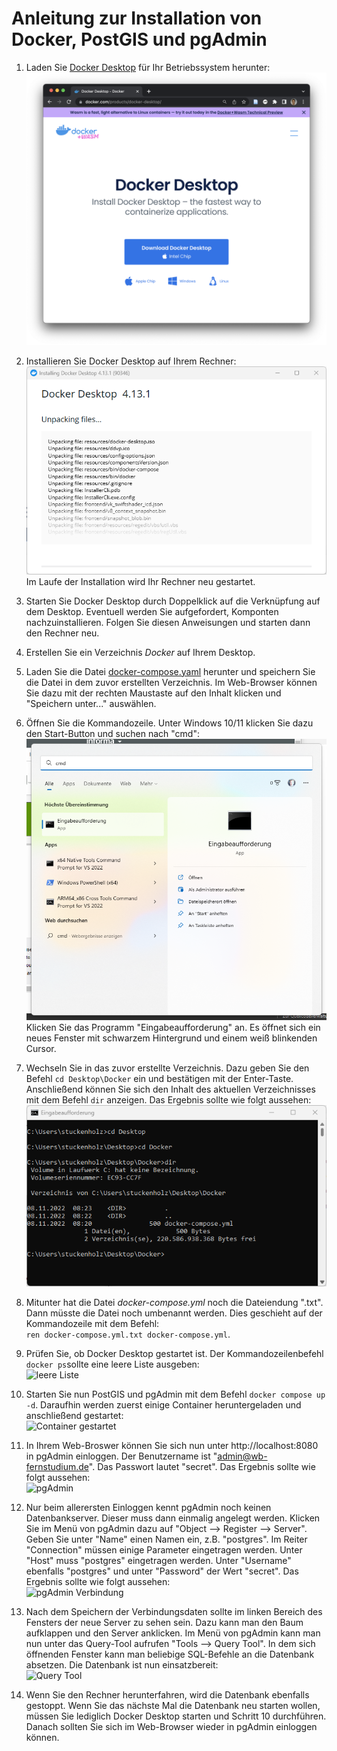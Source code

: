 # Anleitung zur Installation von Docker, PostGIS und pgAdmin

1. Laden Sie [Docker Desktop](https://www.docker.com/products/docker-desktop/) für Ihr Betriebssystem herunter: <br> ![Docker Desktop](./1-docker-desktop.png) 

2. Installieren Sie Docker Desktop auf Ihrem Rechner: <br> ![Docker Desktop installieren](./4-docker-desktop-install.png) 
<br> Im Laufe der Installation wird Ihr Rechner neu gestartet. 

3. Starten Sie Docker Desktop durch Doppelklick auf die Verknüpfung auf dem Desktop. Eventuell werden Sie aufgefordert, Komponten nachzuinstallieren. Folgen Sie diesen Anweisungen und starten dann den Rechner neu.

4. Erstellen Sie ein Verzeichnis *Docker* auf Ihrem Desktop.

5. Laden Sie die Datei [docker-compose.yaml](https://raw.githubusercontent.com/LosWochos76/wbh_addons/main/IuK/DockerInstallation/docker-compose.yml) herunter und speichern Sie die Datei in dem zuvor erstellten Verzeichnis. Im Web-Browser können Sie dazu mit der rechten Maustaste auf den Inhalt klicken und "Speichern unter..." auswählen.

6. Öffnen Sie die Kommandozeile. Unter Windows 10/11 klicken Sie dazu den Start-Button und suchen nach "cmd": <br> ![cmd](./3-cmd.png) <br> Klicken Sie das  Programm "Eingabeaufforderung" an. Es öffnet sich ein neues Fenster mit schwarzem Hintergrund und einem weiß blinkenden Cursor. 

7. Wechseln Sie in das zuvor erstellte Verzeichnis. Dazu geben Sie den Befehl ```cd Desktop\Docker``` ein und bestätigen mit der Enter-Taste. Anschließend können Sie sich den Inhalt des aktuellen Verzeichnisses mit dem Befehl ```dir``` anzeigen. Das Ergebnis sollte wie folgt aussehen: <br> ![Eingabeaufforderung](./2-eingabeaufforderung.png) 

8. Mitunter hat die Datei *docker-compose.yml* noch die Dateiendung ".txt". Dann müsste die Datei noch umbenannt werden. Dies geschieht auf der Kommandozeile mit dem Befehl:<br>
```ren docker-compose.yml.txt docker-compose.yml```.

9. Prüfen Sie, ob Docker Desktop gestartet ist. Der Kommandozeilenbefehl ```docker ps```sollte eine leere Liste ausgeben: <br> ![leere Liste](./5-docker-ps.png)

10. Starten Sie nun PostGIS und pgAdmin mit dem Befehl ```docker compose up -d```. Daraufhin werden zuerst einige Container heruntergeladen und anschließend gestartet: <br> ![Container gestartet](./6-container-gestartet.png)

11. In Ihrem Web-Broswer können Sie sich nun unter http://localhost:8080 in pgAdmin einloggen. Der Benutzername ist "admin@wb-fernstudium.de". Das Passwort lautet "secret". Das Ergebnis sollte wie folgt aussehen: <br> ![pgAdmin](./7-pgadmin.png)

12. Nur beim allerersten Einloggen kennt pgAdmin noch keinen Datenbankserver. Dieser muss dann einmalig angelegt werden. Klicken Sie im Menü von pgAdmin dazu auf "Object --> Register --> Server". Geben Sie unter "Name" einen Namen ein, z.B. "postgres". Im Reiter "Connection" müssen einige Parameter eingetragen werden. Unter "Host" muss "postgres" eingetragen werden. Unter "Username" ebenfalls "postgres" und unter "Password" der Wert "secret". Das Ergebnis sollte wie folgt aussehen: <br> ![pgAdmin Verbindung](./8-pgadmin-verbindung.png)

13. Nach dem Speichern der Verbindungsdaten sollte im linken Bereich des Fensters der neue Server zu sehen sein. Dazu kann man den Baum aufklappen und den Server anklicken. Im Menü von pgAdmin kann man nun unter das Query-Tool aufrufen "Tools --> Query Tool". In dem sich öffnenden Fenster kann man beliebige SQL-Befehle an die Datenbank absetzen. Die Datenbank ist nun einsatzbereit: <br> ![Query Tool](./9-query-tool.png)

14. Wenn Sie den Rechner herunterfahren, wird die Datenbank ebenfalls gestoppt. Wenn Sie das nächste Mal die Datenbank neu starten wollen, müssen Sie lediglich Docker Desktop starten und Schritt 10 durchführen. Danach sollten Sie sich im Web-Browser wieder in pgAdmin einloggen können.